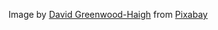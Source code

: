 Image by <a href="https://pixabay.com/users/5671698-5671698/?utm_source=link-attribution&amp;utm_medium=referral&amp;utm_campaign=image&amp;utm_content=2911048">David Greenwood-Haigh</a> from <a href="https://pixabay.com//?utm_source=link-attribution&amp;utm_medium=referral&amp;utm_campaign=image&amp;utm_content=2911048">Pixabay</a>